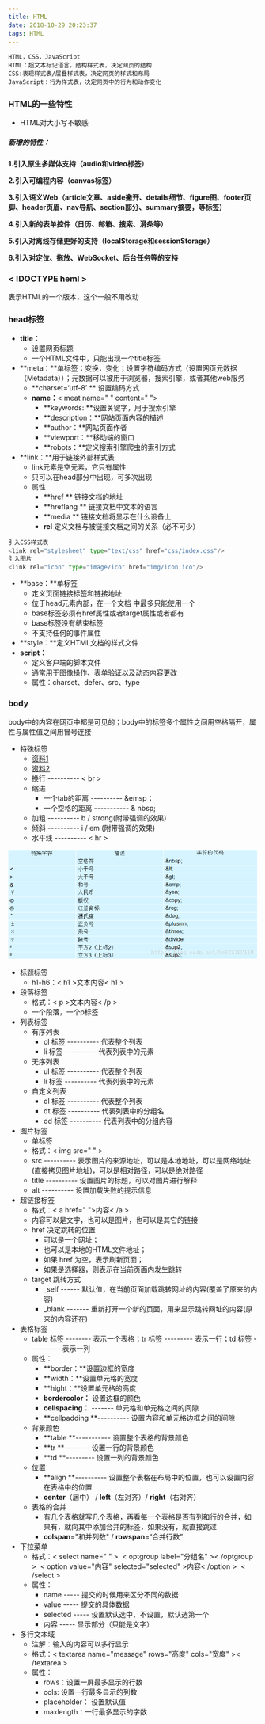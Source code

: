 ```yaml
---
title: HTML
date: 2018-10-29 20:23:37
tags: HTML
---
```


```html
HTML，CSS，JavaScript
HTML：超文本标记语言，结构样式表，决定网页的结构
CSS:表现样式表/层叠样式表，决定网页的样式和布局
JavaScript：行为样式表，决定网页中的行为和动作变化
```

### HTML的一些特性

- HTML对大小写不敏感

##### 新增的特性：

**1.引入原生多媒体支持（audio和video标签）**

**2.引入可编程内容（canvas标签）**

**3.引入语义Web（article文章、aside撇开、details细节、figure图、footer页脚、header页眉、nav导航、section部分、summary摘要，等标签）**

**4.引入新的表单控件（日历、邮箱、搜索、滑条等）**

**5.引入对离线存储更好的支持（localStorage和sessionStorage）**

**6.引入对定位、拖放、WebSocket、后台任务等的支持**

### < !DOCTYPE heml >

表示HTML的一个版本，这个一般不用改动

### head标签

- **title：**
  - 设置网页标题
  - 一个HTML文件中，只能出现一个title标签
- **meta：**单标签；变换，变化；设置字符编码方式（设置网页元数据（Metadata））；元数据可以被用于浏览器，搜索引擎，或者其他web服务
  - **charset=‘utf-8’ **           设置编码方式
  - **name：**< meat name=" " content=" ">
    - **keywords: **设置关键字，用于搜索引擎
    - **description：**网站页面内容的描述
    - **author：**网站页面作者
    - **viewport：**移动端的窗口
    - **robots：**定义搜索引擎爬虫的索引方式
- **link：**用于链接外部样式表
  - link元素是空元素，它只有属性
  - 只可以在head部分中出现，可多次出现
  - 属性
    - **href **  链接文档的地址
    - **hreflang **   链接文档中文本的语言
    - **media **   链接文档将显示在什么设备上
    - **rel**    定义文档与被链接文档之间的关系（必不可少）

```python
引入CSS样式表
<link rel="stylesheet" type="text/css" href="css/index.css"/>
引入图片
<link rel="icon" type="image/ico" href="img/icon.ico"/>
```

- **base：**单标签
  - 定义页面链接标签和链接地址
  - 位于head元素内部，在一个文档 中最多只能使用一个
  - base标签必须有href属性或者target属性或者都有
  - base标签没有结束标签
  - 不支持任何的事件属性
- **style：**定义HTML文档的样式文件
- **script：**
  - 定义客户端的脚本文件
  - 通常用于图像操作、表单验证以及动态内容更改
  - 属性：charset、defer、src、type

### body

body中的内容在网页中都是可见的；body中的标签多个属性之间用空格隔开，属性与属性值之间用冒号连接

- 特殊标签
  - [资料1](https://blog.csdn.net/haocm66/article/details/80839128)
  - [资料2](http://www.w3school.com.cn/tags/html_ref_symbols.html)
  - 换行 ---------- < br >
  - 缩进
    - 一个tab的距离 ---------- &emsp；
    - 一个空格的距离 ----------- & nbsp;
  - 加粗 ---------- b / strong(附带强调的效果)
  - 倾斜 ---------- i / em (附带强调的效果)
  - 水平线 ---------- < hr >

![特殊字符表示](HTML\特殊字符表示.png)

- 标题标签
  - h1-h6：< h1 >文本内容< h1 >
- 段落标签
  - 格式：< p >文本内容< /p >
  - 一个段落，一个p标签
- 列表标签
  - 有序列表
    - ol 标签 ---------- 代表整个列表
    - li 标签 ---------- 代表列表中的元素
  - 无序列表
    - ul 标签 ---------- 代表整个列表
    - li 标签 ---------- 代表列表中的元素
  - 自定义列表
    - dl 标签 ---------- 代表整个列表
    - dt 标签 ---------- 代表列表中的分组名
    - dd 标签 ---------- 代表列表中的分组内容
- 图片标签
  - 单标签
  - 格式：< img src=" " >
  - src ---------- 表示图片的来源地址，可以是本地地址，可以是网络地址(直接拷贝图片地址)，可以是相对路径，可以是绝对路径
  - title ---------- 设置图片的标题，可以对图片进行解释
  - alt ---------- 设置加载失败的提示信息
- 超链接标签
  - 格式：< a href=" ">内容< /a >
  - 内容可以是文字，也可以是图片，也可以是其它的链接
  - href 决定跳转的位置
    - 可以是一个网址；
    - 也可以是本地的HTML文件地址；
    - 如果 href 为空，表示刷新页面；
    - 如果是选择器，则表示在当前页面内发生跳转
  - target 跳转方式
    - _self ------ 默认值，在当前页面加载跳转网址的内容(覆盖了原来的内容)
    - _blank ------- 重新打开一个新的页面，用来显示跳转网址的内容(原来的内容还在)
- 表格标签
  - table 标签 -------- 表示一个表格；tr 标签 --------- 表示一行；td 标签 ---------- 表示一列
  - 属性：
    - **border：**设置边框的宽度
    - **width：**设置单元格的宽度
    - **hight：**设置单元格的高度
    - **bordercolor：** 设置边框的颜色
    - **cellspacing：**  ------- 单元格和单元格之间的间隙
    - **cellpadding **---------- 设置内容和单元格边框之间的间隙
  - 背景颜色
    - **table **----------- 设置整个表格的背景颜色
    - **tr **-------- 设置一行的背景颜色
    - **td **--------- 设置一列的背景颜色
  - 位置
    - **align **---------- 设置整个表格在布局中的位置，也可以设置内容在表格中的位置
    - **center**（居中） /	**left**（左对齐）/ 	**right**（右对齐）
  - 表格的合并
    - 有几个表格就写几个表格，再看每一个表格是否有列和行的合并，如果有，就向其中添加合并的标签，如果没有，就直接跳过
    - **colspan**="和并列数" / **rowspan**=“合并行数”
- 下拉菜单
  - 格式：< select name=" " >
    ​			< optgroup label="分组名" >< /optgroup >
    ​			< option value="内容" selected="selected" >内容< /option >
    ​	< /select >
  - 属性：
    - name ----- 提交的时候用来区分不同的数据
    - value ----- 提交的具体数据
    - selected ----- 设置默认选中，不设置，默认选第一个
    - 内容 ----- 显示部分（只能是文字）
- 多行文本域
  - 注解：输入的内容可以多行显示
  - 格式：< textarea name="message" rows="高度"  cols="宽度" >< /textarea >
  - 属性：
    - rows：设置一屏最多显示的行数  
    - cols: 设置一行最多显示的列数
    - placeholder： 设置默认值
    - maxlength：一行最多显示的字数